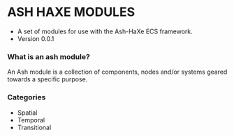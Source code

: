 # **ASH HAXE MODULES** #

* A set of modules for use with the Ash-HaXe ECS framework.
* Version 0.0.1

### What is an ash module? ###

An Ash module is a collection of components, nodes and/or systems geared towards a specific purpose.

### Categories ###
* Spatial
* Temporal
* Transitional
